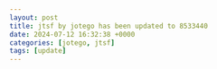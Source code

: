 ```yaml
---
layout: post
title: jtsf by jotego has been updated to 8533440
date: 2024-07-12 16:32:38 +0000
categories: [jotego, jtsf]
tags: [update]
---
```


